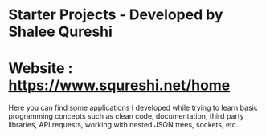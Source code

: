 # Starter Projects - Developed by Shalee Qureshi 
# Website : https://www.squreshi.net/home

Here you can find some applications I developed while trying to learn basic programming concepts such as clean code, documentation, third party libraries, API requests, working with nested JSON trees, sockets, etc.

